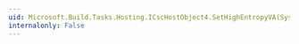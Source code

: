 ```yaml
---
uid: Microsoft.Build.Tasks.Hosting.ICscHostObject4.SetHighEntropyVA(System.Boolean)
internalonly: False
---
```

